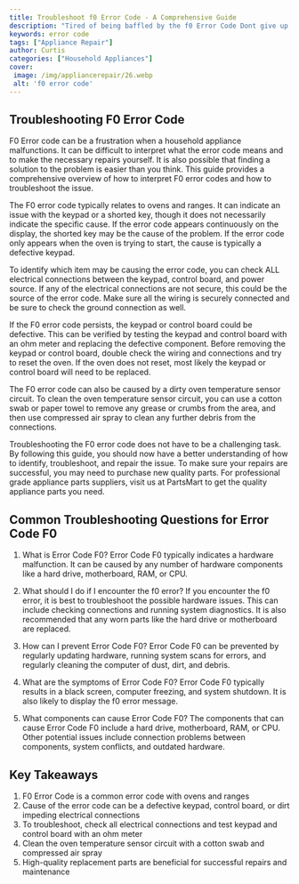 ```yaml
---
title: Troubleshoot f0 Error Code - A Comprehensive Guide
description: "Tired of being baffled by the f0 Error Code Dont give up This comprehensive guide provides steps and solutions to troubleshooting the f0 error code and getting your electronic device back up and running"
keywords: error code
tags: ["Appliance Repair"]
author: Curtis
categories: ["Household Appliances"]
cover: 
 image: /img/appliancerepair/26.webp
 alt: 'f0 error code'
---
```

## Troubleshooting F0 Error Code
F0 Error code can be a frustration when a household appliance malfunctions. It can be difficult to interpret what the error code means and to make the necessary repairs yourself. It is also possible that finding a solution to the problem is easier than you think. This guide provides a comprehensive overview of how to interpret F0 error codes and how to troubleshoot the issue. 

The F0 error code typically relates to ovens and ranges. It can indicate an issue with the keypad or a shorted key, though it does not necessarily indicate the specific cause. If the error code appears continuously on the display, the shorted key may be the cause of the problem. If the error code only appears when the oven is trying to start, the cause is typically a defective keypad.

To identify which item may be causing the error code, you can check ALL electrical connections between the keypad, control board, and power source. If any of the electrical connections are not secure, this could be the source of the error code. Make sure all the wiring is securely connected and be sure to check the ground connection as well. 

If the F0 error code persists, the keypad or control board could be defective. This can be verified by testing the keypad and control board with an ohm meter and replacing the defective component. Before removing the keypad or control board, double check the wiring and connections and try to reset the oven. If the oven does not reset, most likely the keypad or control board will need to be replaced. 

The F0 error code can also be caused by a dirty oven temperature sensor circuit. To clean the oven temperature sensor circuit, you can use a cotton swab or paper towel to remove any grease or crumbs from the area, and then use compressed air spray to clean any further debris from the connections.

Troubleshooting the F0 error code does not have to be a challenging task. By following this guide, you should now have a better understanding of how to identify, troubleshoot, and repair the issue. To make sure your repairs are successful, you may need to purchase new quality parts. For professional grade appliance parts suppliers, visit us at PartsMart to get the quality appliance parts you need.

## Common Troubleshooting Questions for Error Code F0

1. What is Error Code F0? 
Error Code F0 typically indicates a hardware malfunction. It can be caused by any number of hardware components like a hard drive, motherboard, RAM, or CPU. 

2. What should I do if I encounter the f0 error? 
If you encounter the f0 error, it is best to troubleshoot the possible hardware issues. This can include checking connections and running system diagnostics. It is also recommended that any worn parts like the hard drive or motherboard are replaced. 

3. How can I prevent Error Code F0? 
Error Code F0 can be prevented by regularly updating hardware, running system scans for errors, and regularly cleaning the computer of dust, dirt, and debris. 

4. What are the symptoms of Error Code F0? 
Error Code F0 typically results in a black screen, computer freezing, and system shutdown. It is also likely to display the f0 error message. 

5. What components can cause Error Code F0? 
The components that can cause Error Code F0 include a hard drive, motherboard, RAM, or CPU. Other potential issues include connection problems between components, system conflicts, and outdated hardware.

## Key Takeaways
1. F0 Error Code is a common error code with ovens and ranges
2. Cause of the error code can be a defective keypad, control board, or dirt impeding electrical connections
3. To troubleshoot, check all electrical connections and test keypad and control board with an ohm meter
4. Clean the oven temperature sensor circuit with a cotton swab and compressed air spray
5. High-quality replacement parts are beneficial for successful repairs and maintenance
